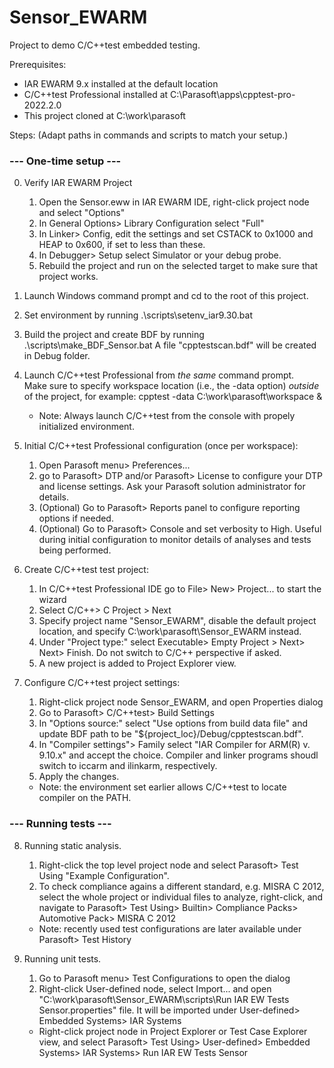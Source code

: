 # Sensor_EWARM
Project to demo C/C++test embedded testing.


Prerequisites:
* IAR EWARM 9.x installed at the default location
* C/C++test Professional installed at C:\Parasoft\apps\cpptest-pro-2022.2.0
* This project cloned at C:\work\parasoft

Steps:
(Adapt paths in commands and scripts to match your setup.)

### --- One-time setup ---

0. Verify IAR EWARM Project
   1. Open the Sensor.eww in IAR EWARM IDE, right-click project node and select "Options"
   2. In General Options> Library Configuration select "Full"
   3. In Linker> Config, edit the settings and set CSTACK to 0x1000 and HEAP to 0x600, if set to less than these.
   4. In Debugger> Setup select Simulator or your debug probe.
   5. Rebuild the project and run on the selected target to make sure that project works.
  
1. Launch Windows command prompt and cd to the root of this project.
 
2. Set environment by running .\scripts\setenv_iar9.30.bat
 
3. Build the project and create BDF by running .\scripts\make_BDF_Sensor.bat
    A file "cpptestscan.bdf" will be created in Debug folder.
    
4. Launch C/C++test Professional from *the same* command prompt.  
    Make sure to specify workspace location (i.e., the -data option) *outside* of the project, for example:
        cpptest -data C:\work\parasoft\workspace &
   - Note: Always launch C/C++test from the console with propely initialized environment.
        
5. Initial C/C++test Professional configuration (once per workspace):
   1. Open Parasoft menu> Preferences...
   2. go to Parasoft> DTP and/or Parasoft> License to configure your DTP and license settings.  Ask your Parasoft solution administrator for details.
   3. (Optional) Go to Parasoft> Reports panel to configure reporting options if needed.
   4. (Optional) Go to Parasoft> Console and set verbosity to High.  Useful during initial configuration to monitor details of analyses and tests being performed.
     
6. Create C/C++test test project:
   1. In C/C++test Professional IDE go to File> New> Project... to start the wizard
   2. Select C/C++> C Project > Next
   3. Specify project name "Sensor_EWARM", disable the default project location, and specify C:\work\parasoft\Sensor_EWARM instead.
   4. Under "Project type:" select Executable> Empty Project > Next> Next> Finish.  Do not switch to C/C++ perspective if asked.
   5. A new project is added to Project Explorer view.

7. Configure C/C++test project settings:
   1. Right-click project node Sensor_EWARM, and open Properties dialog
   2. Go to Parasoft> C/C++test> Build Settings
   3. In "Options source:" select "Use options from build data file" and update BDF path to be "${project_loc}/Debug/cpptestscan.bdf".
   4. In "Compiler settings"> Family select "IAR Compiler for ARM(R) v. 9.10.x" and accept the choice.  Compiler and linker programs shoudl switch to iccarm and ilinkarm, respectively.  
   5. Apply the changes.
   - Note: the environment set earlier allows C/C++test to locate compiler on the PATH.

### --- Running tests ---

8. Running static analysis.
   1. Right-click the top level project node and select Parasoft> Test Using "Example Configuration".
   2. To check compliance agains a different standard, e.g. MISRA C 2012, select the whole project or individual files to analyze, right-click, and navigate to Parasoft> Test Using> Builtin> Compliance Packs> Automotive Pack> MISRA C 2012
   - Note: recently used test configurations are later available under Parasoft> Test History

9. Running unit tests.
   1. Go to Parasoft menu> Test Configurations to open the dialog
   2. Right-click User-defined node, select Import... and open   "C:\work\parasoft\Sensor_EWARM\scripts\Run IAR EW Tests Sensor.properties" file.  It will be imported under User-defined> Embedded Systems> IAR Systems
   - Right-click project node in Project Explorer or Test Case Explorer view, and select Parasoft> Test Using> User-defined> Embedded Systems> IAR Systems> Run IAR EW Tests Sensor

    

